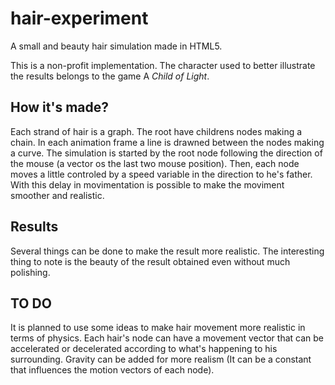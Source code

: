 <h1> hair-experiment</h1>

A small and beauty hair simulation made in HTML5.

This is a non-profit implementation. The character used to better illustrate the results belongs to the game A *Child of Light*.

<h2>How it's made?</h2>
Each strand of hair is a graph. The root have childrens nodes making a chain. In each animation frame a line is drawned between the nodes making a curve.
The simulation is started by the root node following the direction of the mouse (a vector os the last two mouse position). Then, each node moves a little controled by a speed variable in the direction to he's father. With this delay in movimentation is possible to make the moviment smoother and realistic.

<h2>Results</h2>
Several things can be done to make the result more realistic. The interesting thing to note is the beauty of the result obtained even without much polishing.

<h2>TO DO</h2>
It is planned to use some ideas to make hair movement more realistic in terms of physics.
Each hair's node can have a movement vector that can be accelerated or decelerated according to what's happening to his surrounding.
Gravity can be added for more realism (It can be a constant that influences the motion vectors of each node).
